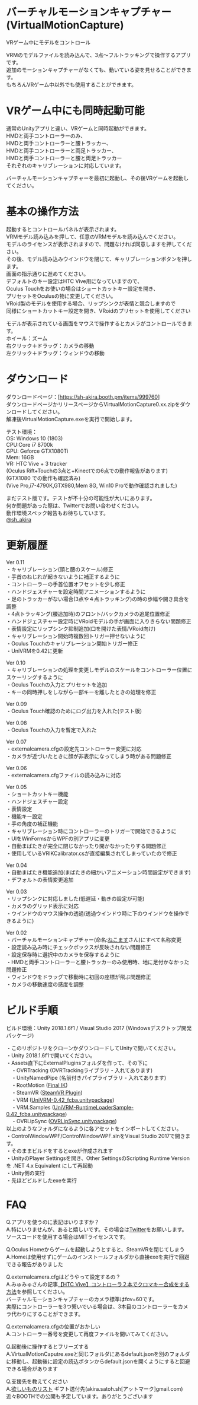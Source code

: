 # バーチャルモーションキャプチャー (VirtualMotionCapture)  
VRゲーム中にモデルをコントロール  
  
VRMのモデルファイルを読み込んで、3点～フルトラッキングで操作するアプリです。  
追加のモーションキャプチャーがなくても、動いている姿を見せることができます。  
もちろんVRゲーム中以外でも使用することができます。  
  
  
# VRゲーム中にも同時起動可能  
  
通常のUnityアプリと違い、VRゲームと同時起動ができます。  
HMDと両手コントローラーのみ、  
HMDと両手コントローラーと腰トラッカー、  
HMDと両手コントローラーと両足トラッカー、  
HMDと両手コントローラーと腰と両足トラッカー  
それぞれのキャリブレーションに対応しています。  
  
バーチャルモーションキャプチャーを最初に起動し、その後VRゲームを起動してください。  
  
# 基本の操作方法  
起動するとコントロールパネルが表示されます。  
VRMモデル読み込みを押して、任意のVRMモデルを読み込んでください。  
モデルのライセンスが表示されますので、問題なければ同意しますを押してください。  
その後、モデル読み込みウインドウを閉じて、キャリブレーションボタンを押します。  
画面の指示通りに進めてください。  
デフォルトのキー設定はHTC Vive用になっていますので、  
Oculus Touchをお使いの場合はショートカットキー設定を開き、  
プリセットをOculusの物に変更してください。  
VRoid製のモデルを使用する場合、リップシンクが表情と競合しますので  
同様にショートカットキー設定を開き、VRoidのプリセットを使用してください  
  
モデルが表示されている画面をマウスで操作するとカメラがコントロールできます。  
ホイール：ズーム  
右クリック＋ドラッグ：カメラの移動  
左クリック＋ドラッグ：ウィンドウの移動  
  
# ダウンロード
ダウンロードページ：[https://sh-akira.booth.pm/items/999760]  
ダウンロードページかリリースページからVirtualMotionCapture0.xx.zipをダウンロードしてください。  
解凍後VirtualMotionCapture.exeを実行で開始します。  
  
  
テスト環境：  
OS: Windows 10 (1803)  
CPU:Core i7 8700k  
GPU: Geforce GTX1080Ti  
Mem: 16GB  
VR: HTC Vive + 3 tracker  
(Oculus Rift+Touchの3点と+Kinectでの6点での動作報告があります)  
(GTX1080 での動作も確認済み)  
(Vive Pro,i7-4790K,GTX980,Mem 8G, Win10 Proで動作確認されました)  
  
  
まだテスト版です。テストが不十分の可能性が大いにあります。  
何か問題があった際は、Twitterでお問い合わせください。  
動作環境スペック報告もお待ちしています。  
[@sh_akira](https://twitter.com/sh_akira)  
  
  
  
# 更新履歴
Ver 0.11  
・キャリブレーション(頭と腰のスケール)修正  
・手首のねじれが起きないように補正するように  
・コントローラーの手首位置オフセットを少し修正  
・ハンドジェスチャーを設定時間アニメーションするように  
・足のトラッカーがない場合(3点や４点トラッキング)の時の歩幅や開き具合を調整  
・4点トラッキング(腰追加時)のフロント/バックカメラの追尾位置修正  
・ハンドジェスチャー設定時にVRoidモデルの手が画面に入りきらない問題修正  
・表情設定にリップシンク抑制追加(口を開けた表情/VRoid向け)  
・キャリブレーション開始時複数回トリガー押せないように  
・Oculus Touchのキャリブレーション開始トリガー修正  
・UniVRMを0.42に更新  

Ver 0.10  
・キャリブレーションの処理を変更しモデルのスケールをコントローラー位置にスケーリングするように  
・Oculus Touchの入力とプリセットを追加  
・キーの同時押しをしながら一部キーを離したときの処理を修正  
  
Ver 0.09  
・Oculus Touch確認のためにログ出力を入れた(テスト版)  
  
Ver 0.08  
・Oculus Touchの入力を暫定で入れた  
  
Ver 0.07  
・externalcamera.cfgの設定先コントローラー変更に対応  
・カメラが近づいたときに顔が非表示になってしまう時がある問題修正  
  
Ver 0.06  
・externalcamera.cfgファイルの読み込みに対応  
  
Ver 0.05  
・ショートカットキー機能  
・ハンドジェスチャー設定  
・表情設定  
・機能キー設定  
・手の角度の補正機能  
・キャリブレーション時にコントローラーのトリガーで開始できるように  
・UIをWinFormsからWPFの別アプリに変更  
・自動まばたきが完全に閉じなかったり開かなかったりする問題修正  
・使用しているVRIKCalibrator.csが直接編集されてしまっていたので修正  
  
Ver 0.04  
・自動まばたき機能追加(まばたきの細かいアニメーション時間設定ができます)  
・デフォルトの表情変更追加  
  
Ver 0.03  
・リップシンクに対応しました(低遅延・動きの設定が可能)  
・カメラのグリッド表示に対応  
・ウインドウのマウス操作の透過(透過ウインドウ時に下のウインドウを操作できるように)  
  
Ver 0.02  
・バーチャルモーションキャプチャー(命名:[ねこます](https://twitter.com/kemomimi_oukoku)さん)にすべて名称変更  
・設定読み込み時にチェックボックスが反映されない問題修正  
・設定保存時に選択中のカメラを保存するように  
・HMDと両手コントローラーと腰トラッカーのみ使用時、地に足付かなかった問題修正  
・ウィンドウをドラッグで移動時に初回の座標が飛ぶ問題修正  
・カメラの移動速度の感度を調整  
  
  
# ビルド手順  
ビルド環境：Unity 2018.1.6f1 / Visual Studio 2017 (Windowsデスクトップ開発パッケージ)  
  
  
・このリポジトリをクローンかダウンロードしてUnityで開いてください。  
・Unity 2018.1.6f1で開いてください。  
・Assets直下にExternalPluginsフォルダを作って、その下に  
　・OVRTracking (OVRTrackingライブラリ - 入れてあります)  
　・UnityNamedPipe (名前付きパイプライブラリ - 入れてあります)  
　・RootMotion ([Final IK](https://assetstore.unity.com/packages/tools/animation/final-ik-14290))  
　・SteamVR ([SteamVR Plugin](https://assetstore.unity.com/packages/templates/systems/steamvr-plugin-32647))  
　・VRM ([UniVRM-0.42_fcba.unitypackage](https://github.com/dwango/UniVRM/releases))  
　・VRM.Samples ([UniVRM-RuntimeLoaderSample-0.42_fcba.unitypackage](https://github.com/dwango/UniVRM/releases))  
　・OVRLipSync ([OVRLipSync.unitypackage](https://developer.oculus.com/downloads/package/oculus-lipsync-unity/))  
以上のようなフォルダになるように各アセットをインポートしてください。  
・ControlWindowWPF/ControlWindowWPF.slnをVisual Studio 2017で開きます。  
・そのままビルドをするとexeが作成されます  
・UnityのPlayer Settingsを開き、Other SettingsのScripting Runtime Version を .NET 4.x Equivalent にして再起動  
・Unity側の実行  
・先ほどビルドしたexeを実行  
  
  
# FAQ  
Q.アプリを使うのに表記はいりますか？  
A.特にいりませんが、あると嬉しいです。その場合は[Twitter](https://twitter.com/sh_akira)をお願いします。  
  ソースコードを使用する場合はMITライセンスです。  
  
Q.Oculus Homeからゲームを起動しようとすると、SteamVRを閉じてしまう  
A.Homeは使用せずにゲームのインストールフォルダから直接exeを実行で回避できる報告がありました  
  
Q.externalcamera.cfgはどうやって設定するの？  
A.みゅみゅさんの記事[【HTC Vive】コントローラ２本でクロマキー合成をする方法](https://qiita.com/miyumiyu/items/25deb3542e913750f519)を参照してください。  
バーチャルモーションキャプチャーのカメラ標準はfov=60です。  
実際にコントローラーを3つ繋いでいる場合は、3本目のコントローラーをカメラ代わりにすることができます。  
  
Q.externalcamera.cfgの位置がおかしい  
A.コントローラー番号を変更して再度ファイルを開いてみてください。  
  
Q.起動後に操作するとフリーズする  
A.VirtualMotionCaputre.exeと同じフォルダにあるdefault.jsonを別のフォルダに移動し、起動後に設定の読込ボタンからdefault.jsonを開くようにすると回避できる場合があります  
  
Q.支援先を教えてください  
A.[欲しいものリスト](https://t.co/KPJRzn6sVR) ギフト送付先(akira.satoh.sh[アットマーク]gmail.com)  
  近々BOOTHでの公開も予定しています。ありがとうございます

